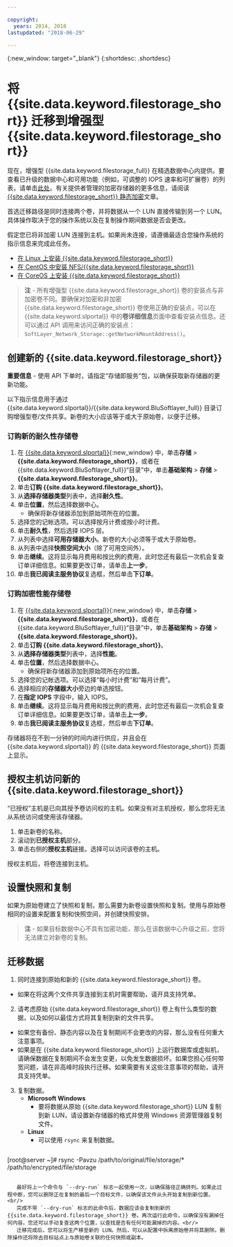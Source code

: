 ```yaml
---

copyright:
  years: 2014, 2018
lastupdated: "2018-06-29"

---
```

{:new_window: target="_blank"}
{:shortdesc: .shortdesc}
 
# 将 {{site.data.keyword.filestorage_short}} 迁移到增强型 {{site.data.keyword.filestorage_short}}

现在，增强型 {{site.data.keyword.filestorage_full}} 在精选数据中心内提供。要查看已升级的数据中心和可用功能（例如，可调整的 IOPS 速率和可扩展卷）的列表，请单击[此处](new-ibm-block-and-file-storage-location-and-features.html)。有关提供者管理的加密存储器的更多信息，请阅读 [{{site.data.keyword.filestorage_short}} 静态加密](block-file-storage-encryption-rest.html)文章。

首选迁移路径是同时连接两个卷，并将数据从一个 LUN 直接传输到另一个 LUN。具体操作取决于您的操作系统以及在复制操作期间数据是否会更改。 

假定您已将非加密 LUN 连接到主机。如果尚未连接，请遵循最适合您操作系统的指示信息来完成此任务。

- [在 Linux 上安装 {{site.data.keyword.filestorage_short}}](accessing-file-storage-linux.html)
- [在 CentOS 中安装 NFS/{{site.data.keyword.filestorage_short}}](mounting-nsf-file-storage.html)
- [在 CoreOS 上安装 {{site.data.keyword.filestorage_short}}](mounting-storage-coreos.html)

>**注** - 所有增强型 {{site.data.keyword.filestorage_short}} 卷的安装点与非加密卷不同。要确保对加密和非加密 {{site.data.keyword.filestorage_short}} 卷使用正确的安装点，可以在 {{site.data.keyword.slportal}} 中的**卷详细信息**页面中查看安装点信息。还可以通过 API 调用来访问正确的安装点：`SoftLayer_Network_Storage::getNetworkMountAddress()`。


## 创建新的 {{site.data.keyword.filestorage_short}}

**重要信息** - 使用 API 下单时，请指定“存储即服务”包，以确保获取新存储器的更新功能。

以下指示信息用于通过 {{site.data.keyword.slportal}}/{{site.data.keyword.BluSoftlayer_full}} 目录订购增强型卷/文件共享。新卷的大小应该等于或大于原始卷，以便于迁移。

### 订购新的耐久性存储卷

1. 在 [{{site.data.keyword.slportal}}](https://control.softlayer.com/){:new_window} 中，单击**存储** > **{{site.data.keyword.filestorage_short}}**，或者在 {{site.data.keyword.BluSoftlayer_full}}“目录”中，单击**基础架构** > **存储** > **{{site.data.keyword.filestorage_short}}**。
2. 单击**订购 {{site.data.keyword.filestorage_short}}**。 
3. 从**选择存储器类型**列表中，选择**耐久性**。
4. 单击**位置**，然后选择数据中心。
   - 确保将新存储器添加到原始项所在的位置。
5. 选择您的记帐选项。可以选择按月计费或按小时计费。
6. 单击**耐久性**，然后选择 IOPS 层。
6. 从列表中选择**可用存储器大小**。新卷的大小必须等于或大于原始卷。
7. 从列表中选择**快照空间大小**（除了可用空间外）。
8. 单击**继续**。这将显示每月费用和按比例的费用，此时您还有最后一次机会复查订单详细信息。如果要更改订单，请单击**上一步**。
9. 单击**我已阅读主服务协议**复选框，然后单击**下订单**。
 
### 订购加密性能存储卷

1. 在 [{{site.data.keyword.slportal}}](https://control.softlayer.com/){:new_window} 中，单击**存储** > **{{site.data.keyword.filestorage_short}}**，或者在 {{site.data.keyword.BluSoftlayer_full}}“目录”中，单击**基础架构** > **存储** > **{{site.data.keyword.filestorage_short}}**。
2. 单击**订购 {{site.data.keyword.filestorage_short}}**。 
3. 从**选择存储器类型**列表中，选择**性能**。
4. 单击**位置**，然后选择数据中心。
    -  确保将新存储器添加到原始项所在的位置。
5. 选择您的记帐选项。可以选择“每小时计费”和“每月计费”。
6. 选择相应的**存储器大小**旁边的单选按钮。
6. 在**指定 IOPS** 字段中，输入 IOPS。
7. 单击**继续**。这将显示每月费用和按比例的费用，此时您还有最后一次机会复查订单详细信息。如果要更改订单，请单击**上一步**。
8. 单击**我已阅读主服务协议**复选框，然后单击**下订单**。

存储器将在不到一分钟的时间内进行供应，并且会在 {{site.data.keyword.slportal}} 的 {{site.data.keyword.filestorage_short}} 页面上显示。

 
## 授权主机访问新的 {{site.data.keyword.filestorage_short}}

“已授权”主机是已向其授予卷访问权的主机。如果没有对主机授权，那么您将无法从系统访问或使用该存储器。

1. 单击新卷的名称。
2. 滚动到**已授权主机**部分。
3. 单击右侧的**授权主机**链接。选择可以访问该卷的主机。

授权主机后，将卷连接到主机。

 
## 设置快照和复制

如果为原始卷建立了快照和复制，那么需要为新卷设置快照和复制。使用与原始卷相同的设置来配置复制和快照空间，并创建快照安排。 

>**注** - 如果目标数据中心不具有加密功能，那么在该数据中心升级之前，您将无法建立对新卷的复制。

 
## 迁移数据

1. 同时连接到原始和新的 {{site.data.keyword.filestorage_short}} 卷。 
  - 如果在将这两个文件共享连接到主机时需要帮助，请开具支持凭单。

2. 请考虑原始 {{site.data.keyword.filestorage_short}} 卷上有什么类型的数据，以及如何以最佳方式将其复制到新的文件共享。 
  - 如果您有备份、静态内容以及在复制期间不会更改的内容，那么没有任何重大注意事项。
  - 如果是在 {{site.data.keyword.filestorage_short}} 上运行数据库或虚拟机，请确保数据在复制期间不会发生变更，以免发生数据损坏。如果您担心任何带宽问题，请在非高峰时段执行迁移。如果需要有关这些注意事项的帮助，请开具支持凭单。
 
3. 复制数据。
   - **Microsoft Windows** 
     - 要将数据从原始 {{site.data.keyword.filestorage_short}} LUN 复制到新 LUN，请设置新存储器的格式并使用 Windows 资源管理器复制文件。
   - **Linux** 
     - 可以使用 `rsync` 来复制数据。
       ```
[root@server ~]# rsync -Pavzu /path/to/original/file/storage/* /path/to/encrypted/file/storage
```
   
   最好将上一个命令与 `--dry-run` 标志一起使用一次，以确保路径正确排列。如果此过程中断，您可以删除正在复制的最后一个目标文件，以确保该文件从头开始复制到新位置。<br/>
   完成不带 `--dry-run` 标志的此命令后，数据应该会复制到新的 {{site.data.keyword.filestorage_short}} 卷。再次运行此命令，以确保没有漏掉任何内容。您还可以手动复查这两个位置，以查找是否有任何可能漏掉的内容。<br/>
   迁移完成后，您可以将生产移至新的 LUN。然后，可以从配置中拆离原始卷并将其删除。删除操作还将除去目标站点上与原始卷关联的任何快照或副本。

